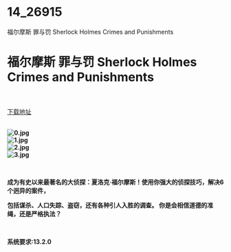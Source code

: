 # 14_26915
福尔摩斯 罪与罚 Sherlock Holmes Crimes and Punishments
# 福尔摩斯 罪与罚 Sherlock Holmes Crimes and Punishments
 <br/></br>
[下载地址](https://www.switch520.cc/article/26915 "下载地址")
<br/></br>

<p><strong><img title="0.jpg" src="https://www.switch520.cc/muke_img/2022_02_05_f20167e11d944.jpg" alt="0.jpg"></strong><br>
<strong><img title="1.jpg" src="https://www.switch520.cc/muke_img/2022_02_05_3bf837b6b2ad4.jpg" alt="1.jpg"></strong><br>
<strong><img title="2.jpg" src="https://www.switch520.cc/muke_img/2022_02_05_285bfc31362a0.jpg" alt="2.jpg"></strong><br>
<strong><img title="3.jpg" src="https://www.switch520.cc/muke_img/2022_02_05_0ec67a311e683.jpg" alt="3.jpg">&nbsp;</strong></p>
<p>&nbsp;</p>
<p><strong>成为有史以来最著名的大侦探：夏洛克·福尔摩斯！使用你强大的侦探技巧，解决6个迥异的案件，</strong></p>
<p><strong>包括谋杀、人口失踪、盗窃，还有各种引人入胜的调查。 你是会相信道德的准绳，还是严格执法？</strong></p>
<p>&nbsp;</p>
<p><strong>系统要求:13.2.0</strong></p>



